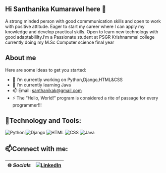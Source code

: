 ## Hi Santhanika Kumaravel here 👋

A strong minded person with good commmunication skills and open to work with positive attitude. Eager to start my career where I can apply my knowledge and  develop practical skills. Open to learn new technology with good adaptabililty.I’m a Passionate student at PSGR Krishnammal college currently doing my M.Sc Computer science final year
<!--
**Santhanika/Santhanika** is a ✨ _special_ ✨ repository because its `README.md` (this file) appears on your GitHub profile.
## About me
Here are some ideas to get you started:
- 🔭 I’m currently working on Python,Django,HTML&CSS
- 🌱 I’m currently learning  Java
- 📫 Email: santhanikak@gmail.com
- ⚡ The “Hello, World!” program is considered a rite of passage for every programmer!!!
-->

## About me
Here are some ideas to get you started:
- 🔭 I’m currently working on Python,Django,HTML&CSS
- 🌱 I’m currently learning  Java
- 📫 Email: santhanikak@gmail.com
- ⚡ The “Hello, World!” program is considered a rite of passage for every programmer!!!

  
## 🚀Technology and Tools:
![Python](https://img.shields.io/badge/Python-blue?style=for-the-badge&logo=Python)
![Django](https://img.shields.io/badge/Django-green?style=for-the-badge&logo=Django)
![HTML](https://img.shields.io/badge/HTML-yellow?style=for-the-badge&logo=HTML)
![CSS](https://img.shields.io/badge/CSS-orange?style=for-the-badge&logo=CSS)
![Java](https://img.shields.io/badge/Java-purple?style=for-the-badge&logo=JAVA)


## 📫Connect with me:
| 🌐 *Socials* | [![LinkedIn](https://img.shields.io/badge/LINKEDIN-CONNECT-blue?style=for-the-badge&logo=linkedin)](https://www.linkedin.com/in/santhanika-kumaravel) |
|---------------|----------------------------------------------------------------------------------------------------------------------------------|




